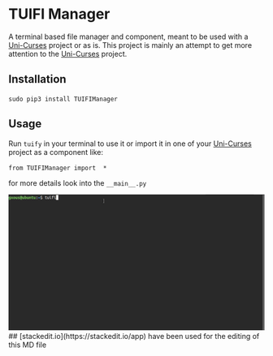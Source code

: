 # TUIFI Manager
A terminal based file manager and component, meant to be used with a [Uni-Curses](https://github.com/unicurses/unicurses) project or as is. This project is mainly an attempt to get more attention to the [Uni-Curses](https://github.com/unicurses/unicurses) project. 

## Installation
```terminal
sudo pip3 install TUIFIManager
```

## Usage
Run `tuify`  in your terminal  to use it or import it in one of your [Uni-Curses](https://github.com/unicurses/unicurses) project as a component like:
```
from TUIFIManager import  *
```
for more details look into the `__main__.py`

<img src="/peek.gif">
##
[stackedit.io](https://stackedit.io/app) have been used for the editing of this MD file
